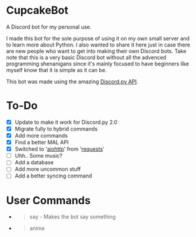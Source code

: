 # CupcakeBot
A Discord bot for my personal use.

I made this bot for the sole purpose of using it on my own small server and to learn more about Python. I also wanted to share it here just in case there are new people who want to get into making their own Discord bots. Take note that this is a very basic Discord bot without all the advenced programming shenanigans since it's mainly focused to have beginners like myself know that it is simple as it can be.

This bot was made using the amazing [Discord.py API](https://github.com/Rapptz/discord.py).

# To-Do
- [X] Update to make it work for Discord.py 2.0
- [X] Migrate fully to hybrid commands
- [X] Add more commands
- [X] Find a better MAL API
- [X] Switched to '[aiohttp](https://pypi.org/project/aiohttp/)' from '[requests](https://pypi.org/project/requests/)'
- [ ] Uhh.. Some music?
- [ ] Add a database
- [ ] Add more uncommon stuff
- [ ] Add a better syncing command

# User Commands
* >say <What you want to say> - Makes the bot say something
* >anime <title> - Searches [MyAnimeList.net](https://myanimelist.net/) for anime
* >waifu <sfw/nsfw> - Posts a random waifu picture based on your preference
* >facts - Sends a random fun fact
* >aniquote <name of character> - Posts a random quote of a specified character. If no characters are specified, it randomly grabs a quote.

# Moderator Commands
* I will be updating the commands here because most of them, discord does better.

# Admin Commands
* >getchaninfo - Gets the channel ID
* >purge <amount> - Purges the messages in a channel with the specified amount
* >syncnow - Syncs commands
* >load <extension_name> - Loads specific cogs (ex: ?load cogs.anime | ?load helpers.listener)
* >unload <extension_name> - Unloads specific cogs (ex: ?unload cogs.anime | ?unload helpers.listener)
* >reload <extension_name> - Reloads specific cogs (ex: ?reload cogs.anime | ?reload helpers.listener)

# Notes
* CupcakeBot relies heavily on '[dotenv](https://pypi.org/project/python-dotenv/)' and '[aiohttp](https://pypi.org/project/aiohttp/)'. You can set various variables in the '[.env.example](https://github.com/mavz42/CupcakeBot/blob/main/.env.example)' file and change it to your liking - just make sure you rename it to '.env'.
* Some commands are still a work in progress since this bot is supposedly just for my personal use.

# Requirements
Do `pip install -r requirements.txt` in the cloned directory.\
Note that this is a work in progress and some stuff might be added or removed.

# Usage
To do

